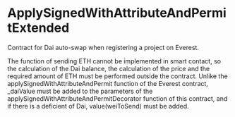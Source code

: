 # ApplySignedWithAttributeAndPermitExtended
Contract for Dai auto-swap when registering a project on Everest.

The function of sending ETH cannot be implemented in smart contact, so the calculation of the Dai balance, the calculation of the price and the required amount of ETH must be performed outside the contract. 
Unlike the applySignedWithAttributeAndPermit function of the Everest contract, _daiValue must be added to the parameters of the applySignedWithAttributeAndPermitDecorator function of this contract, and if there is a deficient of Dai, value(weiToSend) must be added.
